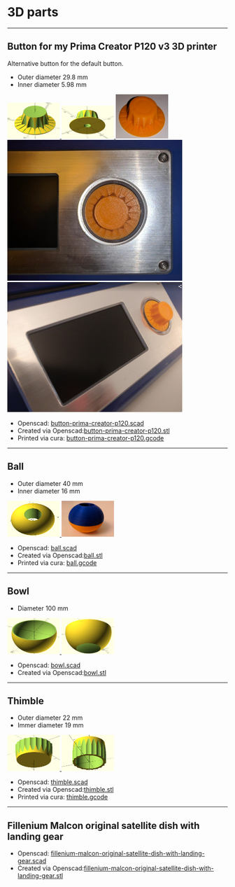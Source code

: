 # 3D parts
  

---  
   
## Button for my Prima Creator P120 v3 3D printer
   
Alternative button for the default button.  
  
* Outer diameter 29.8 mm  
* Inner diameter 5.98 mm  
   
<a href="https://raw.githubusercontent.com/tedsluis/3d-parts/master/button-prima-creator-p120-top.png">
  <img src="https://raw.githubusercontent.com/tedsluis/3d-parts/master/button-prima-creator-p120-top.png" alt="button-top" style="width:120px;height:82px;">
</a>
  
<a href="https://raw.githubusercontent.com/tedsluis/3d-parts/master/button-prima-creator-p120-bottom.png">
  <img src="https://raw.githubusercontent.com/tedsluis/3d-parts/master/button-prima-creator-p120-bottom.png" alt="button-bottum" style="width:120px;height:75px;">
</a>
  
<a href="https://raw.githubusercontent.com/tedsluis/3d-parts/master/button-prima-creator-p120-result1.png">
  <img src="https://raw.githubusercontent.com/tedsluis/3d-parts/master/button-prima-creator-p120-result1.png" alt="result1" style="width:120px;height:101px;">
</a>
  
<a href="https://raw.githubusercontent.com/tedsluis/3d-parts/master/button-prima-creator-p120-result2.png">
  <img src="https://raw.githubusercontent.com/tedsluis/3d-parts/master/button-prima-creator-p120-result2.png" alt="result2" style="width:400px;height:322;">
</a>
  
<a href="https://raw.githubusercontent.com/tedsluis/3d-parts/master/button-prima-creator-p120-result3.png">
  <img src="https://raw.githubusercontent.com/tedsluis/3d-parts/master/button-prima-creator-p120-result3.png" alt="result3" style="width:400px;height:362;">
</a>
        
   
* Openscad: [button-prima-creator-p120.scad](https://github.com/tedsluis/3d-parts/blob/master/button-prima-creator-p120.scad)    
* Created via Openscad:[button-prima-creator-p120.stl](https://github.com/tedsluis/3d-parts/blob/master/button-prima-creator-p120.stl)   
* Printed via cura: [button-prima-creator-p120.gcode](https://github.com/tedsluis/3d-parts/blob/master/button-prima-creator-p120.gcode)   
   
---  
  
## Ball
  
* Outer diameter 40 mm
* Inner diameter 16 mm
  
<a href="https://raw.githubusercontent.com/tedsluis/3d-parts/master/ball.png">
  <img src="https://raw.githubusercontent.com/tedsluis/3d-parts/master/ball.png" alt="ball" style="width:120px;height:82px;">
</a>
  
<a href="https://raw.githubusercontent.com/tedsluis/3d-parts/master/ball-result.png">
  <img src="https://raw.githubusercontent.com/tedsluis/3d-parts/master/ball-result.png" alt="ball-result" style="width:120px;height:82px;">
</a>
   
* Openscad: [ball.scad](https://github.com/tedsluis/3d-parts/blob/master/ball.scad)
* Created via Openscad:[ball.stl](https://github.com/tedsluis/3d-parts/blob/master/ball.stl)
* Printed via cura: [ball.gcode](https://github.com/tedsluis/3d-parts/blob/master/ball.gcode)
  
---
  
## Bowl  
  
* Diameter 100 mm
  
<a href="https://raw.githubusercontent.com/tedsluis/3d-parts/master/bowl-top.png">
  <img src="https://raw.githubusercontent.com/tedsluis/3d-parts/master/bowl-top.png" alt="bowl-top" style="width:120px;height:82px;">
</a>

<a href="https://raw.githubusercontent.com/tedsluis/3d-parts/master/bowl-bottom.png">
  <img src="https://raw.githubusercontent.com/tedsluis/3d-parts/master/bowl-bottom.png" alt="bowl-bottom" style="width:120px;height:82px;">
</a>

* Openscad: [bowl.scad](https://github.com/tedsluis/3d-parts/blob/master/bowl.scad)
* Created via Openscad:[bowl.stl](https://github.com/tedsluis/3d-parts/blob/master/bowl.stl)
  
---
   
## Thimble  
  
* Outer diameter 22 mm  
* Immer diameter 19 mm  
  
<a href="https://raw.githubusercontent.com/tedsluis/3d-parts/master/thimble-top.png">
  <img src="https://raw.githubusercontent.com/tedsluis/3d-parts/master/thimble-top.png" alt="thimble-top" style="width:120px;height:82px;">
</a>

<a href="https://raw.githubusercontent.com/tedsluis/3d-parts/master/thimble-bottom.png">
  <img src="https://raw.githubusercontent.com/tedsluis/3d-parts/master/thimble-bottom.png" alt="thimble-bottom" style="width:120px;height:82px;">
</a>

* Openscad: [thimble.scad](https://github.com/tedsluis/3d-parts/blob/master/thimble.scad)
* Created via Openscad:[thimble.stl](https://github.com/tedsluis/3d-parts/blob/master/thimble.stl)
* Printed via cura: [thimble.gcode](https://github.com/tedsluis/3d-parts/blob/master/thimble.gcode)
   
---
   
## Fillenium Malcon original satellite dish with landing gear 
  
* Openscad: [fillenium-malcon-original-satellite-dish-with-landing-gear.scad](https://github.com/tedsluis/3d-parts/blob/master/fillenium-malcon-original-satellite-dish-with-landing-gear.scad)
* Created via Openscad:[fillenium-malcon-original-satellite-dish-with-landing-gear.stl](https://github.com/tedsluis/3d-parts/blob/master/fillenium-malcon-original-satellite-dish-with-landing-gear.stl)
  


